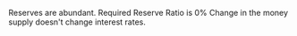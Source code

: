 Reserves are abundant.
Required Reserve Ratio is 0%
Change in the money supply doesn't change interest rates. 